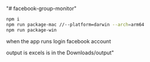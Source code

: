 "# facebook-group-monitor" 
```bash
npm i 
npm run package-mac //--platform=darwin --arch=arm64
npm run package-win
```


when the app runs login facebook account 

output is excels is in the Downloads/output"
